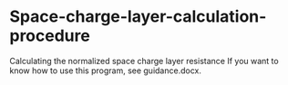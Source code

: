 # Space-charge-layer-calculation-procedure
Calculating the normalized space charge layer resistance
If you want to know how to use this program, see guidance.docx.
